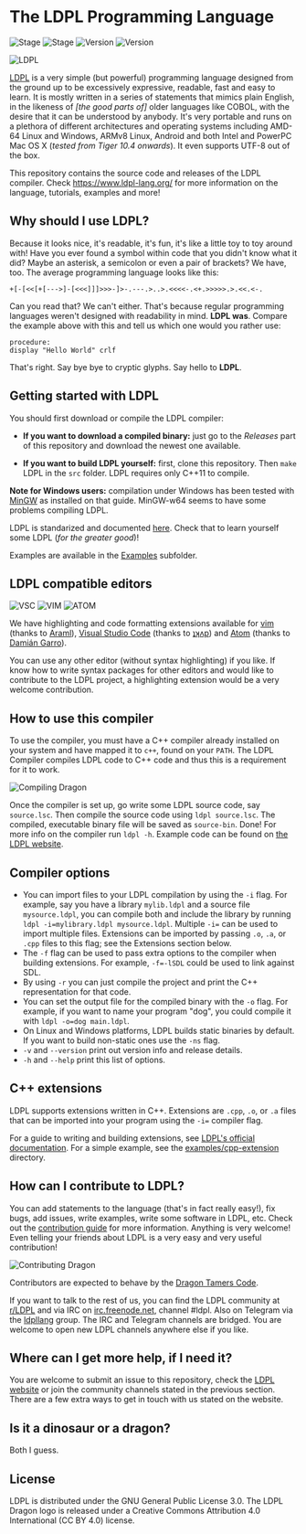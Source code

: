 # The LDPL Programming Language
![Stage](https://img.shields.io/badge/build-passing-green.svg)
![Stage](https://img.shields.io/badge/tests-passing-green.svg)
![Version](https://img.shields.io/badge/current_release-3.0.3_'Argentinosaurus'-blue.svg)
![Version](https://img.shields.io/badge/development_version-3.0.4-red.svg)

![LDPL](https://www.ldpl-lang.org/ldpl-logo-new.png)

[LDPL](https://www.ldpl-lang.org/) is a very simple (but powerful) programming language designed from the ground up to be excessively expressive, readable, fast and easy to learn. It is mostly written in a series of statements that mimics plain English, in the likeness of *[the good parts of]* older languages like COBOL, with the desire that it can be understood by anybody. It's very portable and runs on a plethora of different architectures and operating systems including AMD-64 Linux and Windows, ARMv8 Linux, Android and both Intel and PowerPC Mac OS X (*tested from Tiger 10.4 onwards*). It even supports UTF-8 out of the box.

This repository contains the source code and releases of the LDPL compiler.
Check https://www.ldpl-lang.org/ for more information on the language, tutorials, examples and more!

## Why should I use LDPL?

Because it looks nice, it's readable, it's fun, it's like a little toy to toy around with! Have you ever found a symbol within code that you didn't know what it did? Maybe an asterisk, a semicolon or even a pair of brackets? We have, too. The average programming language looks like this:

```
+[-[<<[+[--->]-[<<<]]]>>>-]>-.---.>..>.<<<<-.<+.>>>>>.>.<<.<-.
```

Can you read that? We can't either. That's because regular programming languages weren't designed with readability in mind. **LDPL was**. Compare the example above with this and tell us which one would you rather use:

```
procedure:
display "Hello World" crlf
```

That's right. Say bye bye to cryptic glyphs. Say hello to **LDPL**.

## Getting started with LDPL

You should first download or compile the LDPL compiler:

 - **If you want to download a compiled binary:** just go to the *Releases* part of this repository and download the newest one available.

 - **If you want to build LDPL yourself:** first, clone this repository.
Then `make` LDPL in the `src` folder. LDPL requires only C++11 to compile.

**Note for Windows users:** compilation under Windows has been tested with [MinGW](http://www.mingw.org/wiki/Getting_Started) as installed on that guide. MinGW-w64 seems to have some problems compiling LDPL.

LDPL is standarized and documented [here](https://ldpl.gitbook.io). Check that to learn yourself some LDPL (*for the greater good*)!

Examples are available in the [Examples](/examples) subfolder.

## LDPL compatible editors

![VSC](https://www.ldpl-lang.org/vsc.png) ![VIM](https://www.ldpl-lang.org/vim.png) ![ATOM](https://www.ldpl-lang.org/atom.png)

We have highlighting and code formatting extensions available for [vim](https://github.com/araml/ldpl.vim) (thanks to [Araml](https://github.com/araml)), [Visual Studio Code](https://marketplace.visualstudio.com/items?itemName=dvkt.vscode-ldpl) (thanks to [ʇʞʌp](https://github.com/dvkt)) and [Atom](https://atom.io/packages/language-ldpl) (thanks to [Damián Garro](https://github.com/dgarroDC)).

You can use any other editor (without syntax highlighting) if you like. If know how to write syntax packages for other editors and would like to contribute to the LDPL project, a highlighting extension would be a very welcome contribution.

## How to use this compiler

To use the compiler, you must have a C++ compiler already installed on your system and have mapped it to `c++`, found on your `PATH`. The LDPL Compiler compiles LDPL code to C++ code and thus this is a requirement for it to work.

![Compiling Dragon](https://www.ldpl-lang.org/reference/ldpl-reference.png)

Once the compiler is set up, go write some LDPL source code, say `source.lsc`.
Then compile the source code using `ldpl source.lsc`. The compiled, executable binary file will be saved as `source-bin`.
Done! For more info on the compiler run `ldpl -h`.
Example code can be found on [the LDPL website](https://www.ldpl-lang.org).

## Compiler options

 * You can import files to your LDPL compilation by using the `-i` flag. For example, say you have a library `mylib.ldpl` and a source file `mysource.ldpl`, you can compile both and include the library by running `ldpl -i=mylibrary.ldpl mysource.ldpl`. Multiple `-i=` can be used to import multiple files. Extensions can be imported by passing `.o`, `.a`, or `.cpp` files to this flag; see the Extensions section below.
 * The `-f` flag can be used to pass extra options to the compiler when building extensions. For example, `-f=-lSDL` could be used to link against SDL.
 * By using `-r` you can just compile the project and print the C++ representation for that code.
 * You can set the output file for the compiled binary with the `-o` flag. For example, if you want to name your program "dog", you could compile it with `ldpl -o=dog main.ldpl`.
 * On Linux and Windows platforms, LDPL builds static binaries by default. If you want to build non-static ones use the `-ns` flag.
 * `-v` and `--version` print out version info and release details.
 * `-h` and `--help` print this list of options.

## C++ extensions

LDPL supports extensions written in C++. Extensions are `.cpp`, `.o`, or `.a` files that can be imported into your program using the `-i=` compiler flag. 

For a guide to writing and building extensions, see [LDPL's official documentation](https://ldpl.gitbook.io/reference/extensions/c++-extensions). For a simple example, see the [examples/cpp-extension](./examples/cpp-extension) directory.

## How can I contribute to LDPL?

You can add statements to the language (that's in fact really easy!), fix bugs, add issues, write examples, write some software in LDPL, etc. Check out the [contribution guide](/CONTRIBUTING.md) for more information. Anything is very welcome! Even telling your friends about LDPL is a very easy and very useful contribution!

![Contributing Dragon](https://www.ldpl-lang.org/tutorial-ldpl.png)

Contributors are expected to behave by the [Dragon Tamers Code](/CODE_OF_CONDUCT.md).

If you want to talk to the rest of us, you can find the LDPL community at [r/LDPL](https://reddit.com/r/LDPL) and via IRC on [irc.freenode.net](http://irc.freenode.net/), channel #ldpl. Also on Telegram via the [ldpllang](https://t.me/ldpllang) group. The IRC and Telegram channels are bridged. You are welcome to open new LDPL channels anywhere else if you like.

## Where can I get more help, if I need it?

You are welcome to submit an issue to this repository, check the [LDPL website](https://www.ldpl-lang.org) or join the community channels stated in the previous section. There are a few extra ways to get in touch with us stated on the website.

## Is it a dinosaur or a dragon?

Both I guess.

## License

LDPL is distributed under the GNU General Public License 3.0. The LDPL Dragon logo is released under a Creative Commons Attribution 4.0 International (CC BY 4.0) license.
